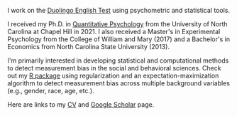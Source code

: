I work on the [Duolingo English Test](https://englishtest.duolingo.com/research) using psychometric and statistical tools.

I received my Ph.D. in [Quantitative Psychology](https://quantpsych.unc.edu/) from the University of North Carolina at Chapel Hill in 2021. I also received a Master's in Experimental Psychology from the College of William and Mary (2017) and a Bachelor's in Economics from North Carolina State University (2013).

I'm primarily interested in developing statistical and computational methods to detect measurement bias in the social and behavioral sciences. Check out my [R package](https://https://github.com/wbelzak/regDIF) using regularization and an expectation-maximization algorithm to detect measurement bias across multiple background variables (e.g., gender, race, age, etc.).

Here are links to my [CV](https://github.com/wbelzak/wbelzak/blob/master/static/BelzakCV_Aug2021.pdf) and [Google Scholar](https://scholar.google.com/citations?hl=en&user=Lt-RGPwAAAAJ) page.
